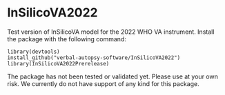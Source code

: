 # InSilicoVA2022

Test version of InSilicoVA model for the 2022 WHO VA instrument. Install the package with the following command:

```
library(devtools)
install_github("verbal-autopsy-software/InSilicoVA2022")
library(InSilicoVA2022Prerelease)
```

The package has not been tested or validated yet. Please use at your own risk. We currently do not have support of any kind for this package.

